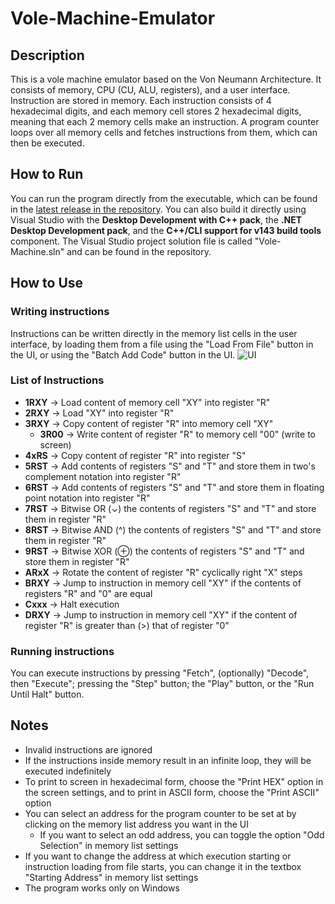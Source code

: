 # Vole-Machine-Emulator
## Description
This is a vole machine emulator based on the Von Neumann Architecture. It consists of memory, CPU (CU, ALU, registers), and a user interface.
Instruction are stored in memory. Each instruction consists of 4 hexadecimal digits, and each memory cell stores 2 hexadecimal digits, meaning that each 2 memory cells make an instruction.
A program counter loops over all memory cells and fetches instructions from them, which can then be executed.

## How to Run
You can run the program directly from the executable, which can be found in the [latest release in the repository](https://github.com/HassanIsmail16/Vole-Machine-Emulator/releases/tag/Latest). 
You can also build it directly using Visual Studio with the **Desktop Development with C++ pack**, the **.NET Desktop Development pack**, and the **C++/CLI support for v143 build tools** component. 
The Visual Studio project solution file is called "Vole-Machine.sln" and can be found in the repository.

## How to Use
### Writing instructions
Instructions can be written directly in the memory list cells in the user interface, by loading them from a file using the "Load From File" button in the UI, or using the "Batch Add Code" button in the UI.
![UI](https://github.com/user-attachments/assets/306645d4-eaf2-4872-b079-cf9d3ef8c30d)

### List of Instructions
- **1RXY** -> Load content of memory cell "XY" into register "R"
- **2RXY** -> Load "XY" into register "R"
- **3RXY** -> Copy content of register "R" into memory cell "XY"
  - **3R00** -> Write content of register "R" to memory cell "00" (write to screen)
- **4xRS** -> Copy content of register "R" into register "S"
- **5RST** -> Add contents of registers "S" and "T" and store them in two's complement notation into register "R"
- **6RST** -> Add contents of registers "S" and "T" and store them in floating point notation into register "R"
- **7RST** -> Bitwise OR (⌄) the contents of registers "S" and "T" and store them in register "R"
- **8RST** -> Bitwise AND (^) the contents of registers "S" and "T" and store them in register "R"
- **9RST** -> Bitwise XOR (⊕) the contents of registers "S" and "T" and store them in register "R"
- **ARxX** -> Rotate the content of register "R" cyclically right "X" steps
- **BRXY** -> Jump to instruction in memory cell "XY" if the contents of registers "R" and "0" are equal
- **Cxxx** -> Halt execution
- **DRXY** -> Jump to instruction in memory cell "XY" if the content of register "R" is greater than (>) that of register "0"

### Running instructions
You can execute instructions by pressing "Fetch", (optionally) "Decode", then "Execute"; pressing the "Step" button; the "Play" button, or the "Run Until Halt" button.


## Notes
- Invalid instructions are ignored
- If the instructions inside memory result in an infinite loop, they will be executed indefinitely
- To print to screen in hexadecimal form, choose the "Print HEX" option in the screen settings, and to print in ASCII form, choose the "Print ASCII" option
- You can select an address for the program counter to be set at by clicking on the memory list address you want in the UI
  - If you want to select an odd address, you can toggle the option "Odd Selection" in memory list settings
- If you want to change the address at which execution starting or instruction loading from file starts, you can change it in the textbox "Starting Address" in memory list settings
- The program works only on Windows
